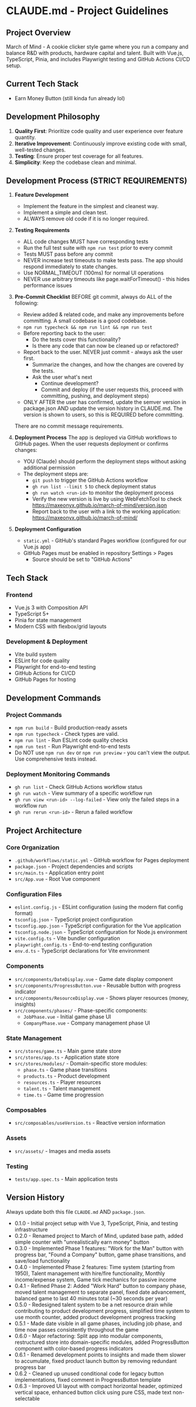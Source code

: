 # CLAUDE.md - Project Guidelines

## Project Overview
March of Mind - A cookie clicker style game where you run a company and balance R&D with products, hardware capital and talent. Built with Vue.js, TypeScript, Pinia, and includes Playwright testing and GitHub Actions CI/CD setup.

## Current Tech Stack
- Earn Money Button (still kinda fun already lol)

## Development Philosophy

1. **Quality First**: Prioritize code quality and user experience over feature quantity.
2. **Iterative Improvement**: Continuously improve existing code with small, well-tested changes.
3. **Testing**: Ensure proper test coverage for all features.
4. **Simplicity**: Keep the codebase clean and minimal.

## Development Process (STRICT REQUIREMENTS)

1. **Feature Development**
   - Implement the feature in the simplest and cleanest way.
   - Implement a simple and clean test.
   - ALWAYS remove old code if it is no longer required.

2. **Testing Requirements**
   - ALL code changes MUST have corresponding tests
   - Run the full test suite with `npm run test` prior to every commit
   - Tests MUST pass before any commit
   - NEVER increase test timeouts to make tests pass. The app should respond immediately to state changes.
   - Use NORMAL_TIMEOUT (100ms) for normal UI operations
   - NEVER use arbitrary timeouts like page.waitForTimeout() - this hides performance issues

3. **Pre-Commit Checklist**
   BEFORE git commit, always do ALL of the following:
   
   - Review added & related code, and make any improvements before committing. A small codebase is a good codebase.
   - `npm run typecheck && npm run lint && npm run test`
   - Before reporting back to the user:
     - Do the tests cover this functionality?
     - Is there any code that can now be cleaned up or refactored?
   - Report back to the user. NEVER just commit - always ask the user first.
     - Summarize the changes, and how the changes are covered by the tests.
     - Ask the user what's next
       - Continue development?
       - Commit and deploy (if the user requests this, proceed with committing, pushing, and deployment steps)
   - ONLY AFTER the user has confirmed, update the semver version in package.json AND update the version history in CLAUDE.md. The version is shown to users, so this is REQUIRED before committing.

   There are no commit message requirements.

4. **Deployment Process**
   The app is deployed via GitHub workflows to GitHub pages. When the user requests deployment or confirms changes:
   
   - YOU (Claude) should perform the deployment steps without asking additional permission
   - The deployment steps are:
     - `git push` to trigger the GitHub Actions workflow
     - `gh run list --limit 5` to check deployment status
     - `gh run watch <run-id>` to monitor the deployment process
     - Verify the new version is live by using WebFetchTool to check https://maxeonyx.github.io/march-of-mind/version.json
     - Report back to the user with a link to the working application: https://maxeonyx.github.io/march-of-mind/
   
5. **Deployment Configuration**
   - `static.yml` - GitHub's standard Pages workflow (configured for our Vue.js app)
   - GitHub Pages must be enabled in repository Settings > Pages
     - Source should be set to "GitHub Actions"

## Tech Stack

### Frontend
- Vue.js 3 with Composition API
- TypeScript 5+
- Pinia for state management
- Modern CSS with flexbox/grid layouts

### Development & Deployment
- Vite build system
- ESLint for code quality
- Playwright for end-to-end testing
- GitHub Actions for CI/CD
- GitHub Pages for hosting

## Development Commands

### Project Commands
- `npm run build` - Build production-ready assets
- `npm run typecheck` - Check types are valid.
- `npm run lint` - Run ESLint code quality checks
- `npm run test` - Run Playwright end-to-end tests
- Do NOT use `npm run dev` or `npm run preview` - you can't view the output. Use comprehensive tests instead.

### Deployment Monitoring Commands
- `gh run list` - Check GitHub Actions workflow status
- `gh run watch` - View summary of a specific workflow run
- `gh run view <run-id> --log-failed` - View only the failed steps in a workflow run
- `gh run rerun <run-id>` - Rerun a failed workflow

## Project Architecture

### Core Organization
- `.github/workflows/static.yml` - GitHub workflow for Pages deployment
- `package.json` - Project dependencies and scripts
- `src/main.ts` - Application entry point
- `src/App.vue` - Root Vue component

### Configuration Files
- `eslint.config.js` - ESLint configuration (using the modern flat config format)
- `tsconfig.json` - TypeScript project configuration
- `tsconfig.app.json` - TypeScript configuration for the Vue application
- `tsconfig.node.json` - TypeScript configuration for Node.js environment
- `vite.config.ts` - Vite bundler configuration
- `playwright.config.ts` - End-to-end testing configuration
- `env.d.ts` - TypeScript declarations for Vite environment

### Components
- `src/components/DateDisplay.vue` - Game date display component
- `src/components/ProgressButton.vue` - Reusable button with progress indicator
- `src/components/ResourceDisplay.vue` - Shows player resources (money, insights)
- `src/components/phases/` - Phase-specific components:
  - `JobPhase.vue` - Initial game phase UI
  - `CompanyPhase.vue` - Company management phase UI

### State Management
- `src/stores/game.ts` - Main game state store
- `src/stores/app.ts` - Application state store
- `src/stores/modules/` - Domain-specific store modules:
  - `phase.ts` - Game phase transitions
  - `products.ts` - Product development
  - `resources.ts` - Player resources
  - `talent.ts` - Talent management
  - `time.ts` - Game time progression

### Composables
- `src/composables/useVersion.ts` - Reactive version information

### Assets
- `src/assets/` - Images and media assets

### Testing
- `tests/app.spec.ts` - Main application tests

## Version History

Always update both this file `CLAUDE.md` AND `package.json`.

- 0.1.0 - Initial project setup with Vue 3, TypeScript, Pinia, and testing infrastructure
- 0.2.0 - Renamed project to March of Mind, updated base path, added simple counter with "unrealistically earn money" button
- 0.3.0 - Implemented Phase 1 features: "Work for the Man" button with progress bar, "Found a Company" button, game phase transitions, and save/load functionality
- 0.4.0 - Implemented Phase 2 features: Time system (starting from 1950), Talent management with hire/fire functionality, Monthly income/expense system, Game tick mechanics for passive income
- 0.4.1 - Refined Phase 2: Added "Work Hard" button to company phase, moved talent management to separate panel, fixed date advancement, balanced game to last 40 minutes total (~30 seconds per year)
- 0.5.0 - Redesigned talent system to be a net resource drain while contributing to product development progress, simplified time system to use month counter, added product development progress tracking
- 0.5.1 - Made date visible in all game phases, including job phase, and time now passes consistently throughout the game
- 0.6.0 - Major refactoring: Split app into modular components, restructured store into domain-specific modules, added ProgressButton component with color-based progress indicators
- 0.6.1 - Renamed development points to insights and made them slower to accumulate, fixed product launch button by removing redundant progress bar
- 0.6.2 - Cleaned up unused conditional code for legacy button implementations, fixed comment in ProgressButton template
- 0.6.3 - Improved UI layout with compact horizontal header, optimized vertical space, enhanced button click using pure CSS, made text non-selectable